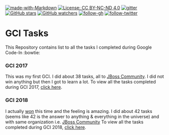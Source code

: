 [![made-with-Markdown](https://img.shields.io/badge/Made%20with-Markdown-1f425f.svg)](http://commonmark.org)
[![License: CC BY-NC-ND 4.0](https://img.shields.io/badge/License-CC%20BY--NC--ND%204.0-blue.svg)](https://creativecommons.org/licenses/by-nc-nd/4.0/) [![gitter](https://img.shields.io/badge/chat-gitter-brightgreen.svg)](https://gitter.im/sidhyatikku)
[![GitHub stars](https://img.shields.io/github/stars/sidhyatikku/gci.svg?style=social&label=Star&maxAge=2592000)](https://GitHub.com/sidhyatikku/gci/stargazers/) [![GitHub watchers](https://img.shields.io/github/watchers/sidhyatikku/gci.svg?style=social&label=Watch&maxAge=2592000)](https://GitHub.com/sidhyatikku/gci/watchers/) [![follow-gh](https://img.shields.io/github/followers/sidhyatikku.svg?label=Follow&style=social)](https://github.com/sidhyatikku) [![follow-twitter](https://img.shields.io/twitter/follow/sidhyatikku.svg?label=Follow&style=social)](https://twitter.com/sidhyatikku)

# GCI Tasks
This Repository contains list to all the tasks I completed during Google Code-In :bowtie:

### GCI 2017

This was my first GCI. I did about 38 tasks, all to [JBoss Community](https://github.com/JBossOutreach). I did not win anything but then I got to learn a lot.
To view all the tasks completed during GCI 2017, [click here](gci2017.md).

### GCI 2018

I actually [won](https://opensource.googleblog.com/2019/01/google-code-in-2018-winners.html) this time and the feeling is amazing. I did about 42 tasks (seems like 42 is the answer to anything & everything in the universe) and with same organization i.e. [JBoss Community](https://github.com/JBossOutreach)
To view all the tasks completed during GCI 2018, [click here](/gci2018.md). 
